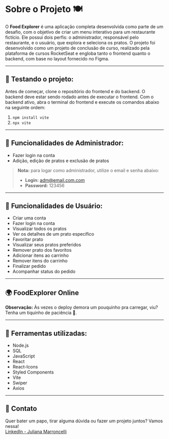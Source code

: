 # Sobre o Projeto 🍽️

O **Food Explorer** é uma aplicação completa desenvolvida como parte de um desafio, com o objetivo de criar um menu interativo para um restaurante fictício. Ele possui dois perfis: o administrador, responsável pelo restaurante, e o usuário, que explora e seleciona os pratos. O projeto foi desenvolvido como um projeto de conclusão de curso, realizado pela plataforma de cursos RocketSeat e engloba tanto o frontend quanto o backend, com base no layout fornecido no Figma.

---

## 🧭 Testando o projeto:

Antes de começar, clone o repositório do frontend e do backend. O backend deve estar sendo rodado antes de executar o frontend. Com o backend ativo, abra o terminal do frontend e execute os comandos abaixo na seguinte ordem:
1. `npm install vite`
2. `npx vite`

---

## 🔨 Funcionalidades de Administrador: 

- Fazer login na conta
- Adição, edição de pratos e exclusão de pratos

> **Nota:** para logar como administrador, utilize o email e senha abaixo:
> - **Login:** adm@email.com.com
> - **Password:** 123456

---

## 🔨 Funcionalidades de Usuário: 

- Criar uma conta
- Fazer login na conta
- Visualizar todos os pratos
- Ver os detalhes de um prato específico
- Favoritar prato
- Visualizar seus pratos preferidos
- Remover prato dos favoritos
- Adicionar itens ao carrinho
- Remover itens do carrinho
- Finalizar pedido
- Acompanhar status do pedido

---

## 🌍 FoodExplorer Online 

**Observação:** Às vezes o deploy demora um pouquinho pra carregar, viu? Tenha um tiquinho de paciência 🙈.

---

## 🧪 Ferramentas utilizadas:

- Node.js
- SQL
- JavaScript
- React
- React-Icons
- Styled Components
- Vite
- Swiper
- Axios

---

## 💌 Contato 

Quer bater um papo, tirar alguma dúvida ou fazer um projeto juntos? Vamos nessa!  
[LinkedIn - Juliana Marroncelli](https://www.linkedin.com/in/julianamarroncelli/)
